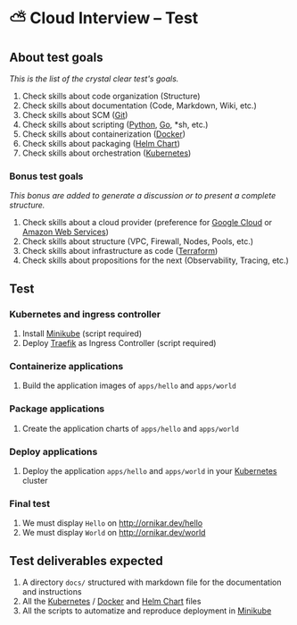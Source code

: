 # ⛅️ Cloud Interview – Test

## About test goals

_This is the list of the crystal clear test's goals._

1. Check skills about code organization (Structure)
2. Check skills about documentation (Code, Markdown, Wiki, etc.)
3. Check skills about SCM ([Git](https://git-scm.com/))
4. Check skills about scripting ([Python](https://pypi.org/), [Go](https://golang.org/), *sh, etc.)
5. Check skills about containerization ([Docker](https://www.docker.com/))
6. Check skills about packaging ([Helm Chart](https://helm.sh/))
7. Check skills about orchestration ([Kubernetes](https://kubernetes.io/))

### Bonus test goals

_This bonus are added to generate a discussion or to present a complete structure._

1. Check skills about a cloud provider (preference for [Google Cloud](https://cloud.google.com/) or [Amazon Web Services](https://aws.amazon.com/))
2. Check skills about structure (VPC, Firewall, Nodes, Pools, etc.)
3. Check skills about infrastructure as code ([Terraform](https://www.terraform.io/))
4. Check skills about propositions for the next (Observability, Tracing, etc.)

## Test

### Kubernetes and ingress controller

1. Install [Minikube](https://github.com/kubernetes/minikube) (script required)
2. Deploy [Traefik](https://docs.traefik.io/getting-started/install-traefik/) as Ingress Controller (script required)

### Containerize applications

1. Build the application images of `apps/hello` and `apps/world`

### Package applications

1. Create the application charts of `apps/hello` and `apps/world`

### Deploy applications

1. Deploy the application `apps/hello` and `apps/world` in your [Kubernetes](https://kubernetes.io/) cluster

### Final test

1. We must display `Hello` on <http://ornikar.dev/hello>
2. We must display `World` on <http://ornikar.dev/world>

## Test deliverables expected

1. A directory `docs/` structured with markdown file for the documentation and instructions
2. All the [Kubernetes](https://kubernetes.io/) / [Docker](https://www.docker.com/) and [Helm Chart](https://helm.sh/) files
3. All the scripts to automatize and reproduce deployment in [Minikube](https://github.com/kubernetes/minikube)
